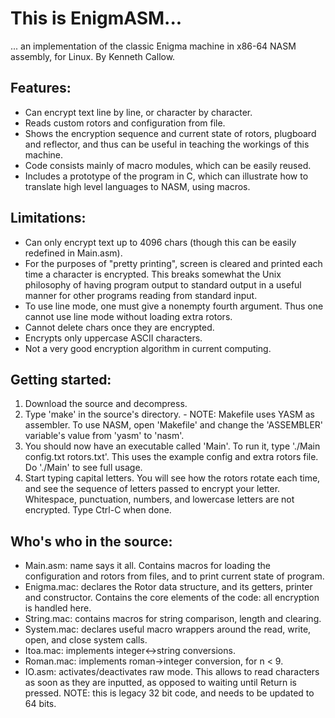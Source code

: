 # This is EnigmASM...
... an implementation of the classic Enigma machine in x86-64 NASM assembly, for Linux.  By Kenneth Callow.

## Features:
 - Can encrypt text line by line, or character by character.
 - Reads custom rotors and configuration from file.
 - Shows the encryption sequence and current state of rotors, plugboard and reflector, and thus can be useful in teaching the workings of this machine.
 - Code consists mainly of macro modules, which can be easily reused.
 - Includes a prototype of the program in C, which can illustrate how to translate high level languages to NASM, using macros.

## Limitations:
 - Can only encrypt text up to 4096 chars (though this can be easily redefined in Main.asm).
 - For the purposes of "pretty printing", screen is cleared and printed each time a character is encrypted.  This breaks somewhat the Unix philosophy of having program output to standard output in a useful manner for other programs reading from standard input.
 - To use line mode, one must give a nonempty fourth argument. Thus one cannot use line mode without loading extra rotors.
 - Cannot delete chars once they are encrypted.
 - Encrypts only uppercase ASCII characters.
 - Not a very good encryption algorithm in current computing.

## Getting started:
  1. Download the source and decompress.
  2. Type 'make' in the source's directory.
	- NOTE: Makefile uses YASM as assembler.  To use NASM, open 'Makefile' and change the 'ASSEMBLER' variable's value from 'yasm' to 'nasm'.
  3. You should now have an executable called 'Main'.  To run it, type './Main config.txt rotors.txt'.  This uses the example config and extra rotors file.  Do './Main' to see full usage.
  4. Start typing capital letters.  You will see how the rotors rotate each time, and see the sequence of letters passed to encrypt your letter.  Whitespace, punctuation, numbers, and lowercase letters are not encrypted.  Type Ctrl-C when done.

## Who's who in the source:
  - Main.asm: name says it all.  Contains macros for loading the configuration and rotors from files, and to print current state of program.
  - Enigma.mac: declares the Rotor data structure, and its getters, printer and constructor.  Contains the core elements of the code: all encryption is handled here. 
  - String.mac: contains macros for string comparison, length and clearing.
  - System.mac: declares useful macro wrappers around the read, write, open, and close system calls.
  - Itoa.mac: implements integer<->string conversions.
  - Roman.mac: implements roman->integer conversion, for n < 9.
  - IO.asm: activates/deactivates raw mode.  This allows to read characters as soon as they are inputted, as opposed to waiting until Return is pressed.  NOTE: this is legacy 32 bit code, and needs to be updated to 64 bits.
